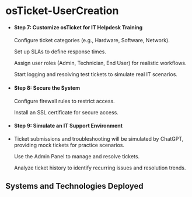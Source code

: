 # osTicket-UserCreation

- #### Step 7: Customize osTicket for IT Helpdesk Training
    Configure ticket categories (e.g., Hardware, Software, Network).

    Set up SLAs to define response times.

    Assign user roles (Admin, Technician, End User) for realistic workflows.

    Start logging and resolving test tickets to simulate real IT scenarios.

- #### Step 8: Secure the System
    Configure firewall rules to restrict access.

    Install an SSL certificate for secure access.

- #### Step 9: Simulate an IT Support Environment
- 
    Ticket submissions and troubleshooting will be simulated by ChatGPT, providing mock tickets for practice scenarios.

    Use the Admin Panel to manage and resolve tickets.

    Analyze ticket history to identify recurring issues and resolution trends.

<h2>Systems and Technologies Deployed</h2>
